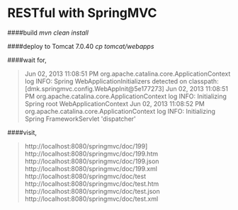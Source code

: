 RESTful with SpringMVC
====================


####build 
_mvn clean install_

####deploy to Tomcat 7.0.40 
_cp tomcat/webapps_

####wait for,

> Jun 02, 2013 11:08:51 PM org.apache.catalina.core.ApplicationContext log
> INFO: Spring WebApplicationInitializers detected on classpath: [dmk.springmvc.config.WebAppInit@5e177273]
> Jun 02, 2013 11:08:51 PM org.apache.catalina.core.ApplicationContext log
> INFO: Initializing Spring root WebApplicationContext
> Jun 02, 2013 11:08:52 PM org.apache.catalina.core.ApplicationContext log
> INFO: Initializing Spring FrameworkServlet 'dispatcher'

####visit,
> http://localhost:8080/springmvc/doc/199]
> http://localhost:8080/springmvc/doc/199.htm
> http://localhost:8080/springmvc/doc/199.json
> http://localhost:8080/springmvc/doc/199.xml
> http://localhost:8080/springmvc/doc/test
> http://localhost:8080/springmvc/doc/test.htm
> http://localhost:8080/springmvc/doc/test.json
> http://localhost:8080/springmvc/doc/test.xml
